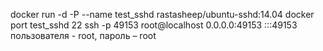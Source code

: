 docker run -d -P --name test_sshd rastasheep/ubuntu-sshd:14.04
docker port test_sshd 22
ssh -p 49153 root@localhost
0.0.0.0:49153
:::49153
пользователя - root, пароль – root